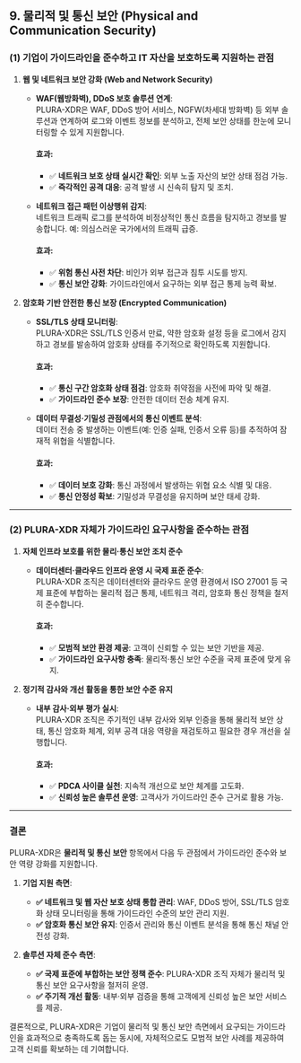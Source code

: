 ## **9. 물리적 및 통신 보안** (Physical and Communication Security)

### (1) 기업이 가이드라인을 준수하고 IT 자산을 보호하도록 지원하는 관점

1. **웹 및 네트워크 보안 강화 (Web and Network Security)**  
   - **WAF(웹방화벽), DDoS 보호 솔루션 연계**:  
     PLURA-XDR은 WAF, DDoS 방어 서비스, NGFW(차세대 방화벽) 등 외부 솔루션과 연계하여 로그와 이벤트 정보를 분석하고, 전체 보안 상태를 한눈에 모니터링할 수 있게 지원합니다.  
     
     #### 효과:
     - ✅ **네트워크 보호 상태 실시간 확인**: 외부 노출 자산의 보안 상태 점검 가능.  
     - ✅ **즉각적인 공격 대응**: 공격 발생 시 신속히 탐지 및 조치.  

   - **네트워크 접근 패턴 이상행위 감지**:  
     네트워크 트래픽 로그를 분석하여 비정상적인 통신 흐름을 탐지하고 경보를 발송합니다. 예: 의심스러운 국가에서의 트래픽 급증.  
     
     #### 효과:
     - ✅ **위험 통신 사전 차단**: 비인가 외부 접근과 침투 시도를 방지.  
     - ✅ **통신 보안 강화**: 가이드라인에서 요구하는 외부 접근 통제 능력 확보.  

2. **암호화 기반 안전한 통신 보장 (Encrypted Communication)**  
   - **SSL/TLS 상태 모니터링**:  
     PLURA-XDR은 SSL/TLS 인증서 만료, 약한 암호화 설정 등을 로그에서 감지하고 경보를 발송하여 암호화 상태를 주기적으로 확인하도록 지원합니다.  
     
     #### 효과:
     - ✅ **통신 구간 암호화 상태 점검**: 암호화 취약점을 사전에 파악 및 해결.  
     - ✅ **가이드라인 준수 보장**: 안전한 데이터 전송 체계 유지.  

   - **데이터 무결성·기밀성 관점에서의 통신 이벤트 분석**:  
     데이터 전송 중 발생하는 이벤트(예: 인증 실패, 인증서 오류 등)를 추적하여 잠재적 위협을 식별합니다.  
     
     #### 효과:
     - ✅ **데이터 보호 강화**: 통신 과정에서 발생하는 위협 요소 식별 및 대응.  
     - ✅ **통신 안정성 확보**: 기밀성과 무결성을 유지하며 보안 태세 강화.  

---

### (2) PLURA-XDR 자체가 가이드라인 요구사항을 준수하는 관점

1. **자체 인프라 보호를 위한 물리·통신 보안 조치 준수**  
   - **데이터센터·클라우드 인프라 운영 시 국제 표준 준수**:  
     PLURA-XDR 조직은 데이터센터와 클라우드 운영 환경에서 ISO 27001 등 국제 표준에 부합하는 물리적 접근 통제, 네트워크 격리, 암호화 통신 정책을 철저히 준수합니다.  
     
     #### 효과:
     - ✅ **모범적 보안 환경 제공**: 고객이 신뢰할 수 있는 보안 기반을 제공.  
     - ✅ **가이드라인 요구사항 충족**: 물리적·통신 보안 수준을 국제 표준에 맞게 유지.  

2. **정기적 감사와 개선 활동을 통한 보안 수준 유지**  
   - **내부 감사·외부 평가 실시**:  
     PLURA-XDR 조직은 주기적인 내부 감사와 외부 인증을 통해 물리적 보안 상태, 통신 암호화 체계, 외부 공격 대응 역량을 재검토하고 필요한 경우 개선을 실행합니다.  
     
     #### 효과:
     - ✅ **PDCA 사이클 실천**: 지속적 개선으로 보안 체계를 고도화.  
     - ✅ **신뢰성 높은 솔루션 운영**: 고객사가 가이드라인 준수 근거로 활용 가능.  

---

### 결론

PLURA-XDR은 **물리적 및 통신 보안** 항목에서 다음 두 관점에서 가이드라인 준수와 보안 역량 강화를 지원합니다.

1. **기업 지원 측면**:  
   - **✅ 네트워크 및 웹 자산 보호 상태 통합 관리**: WAF, DDoS 방어, SSL/TLS 암호화 상태 모니터링을 통해 가이드라인 수준의 보안 관리 지원.  
   - **✅ 암호화 통신 보안 유지**: 인증서 관리와 통신 이벤트 분석을 통해 통신 채널 안전성 강화.  

2. **솔루션 자체 준수 측면**:  
   - **✅ 국제 표준에 부합하는 보안 정책 준수**: PLURA-XDR 조직 자체가 물리적 및 통신 보안 요구사항을 철저히 운영.  
   - **✅ 주기적 개선 활동**: 내부·외부 검증을 통해 고객에게 신뢰성 높은 보안 서비스를 제공.  

결론적으로, PLURA-XDR은 기업이 물리적 및 통신 보안 측면에서 요구되는 가이드라인을 효과적으로 충족하도록 돕는 동시에, 자체적으로도 모범적 보안 사례를 제공하여 고객 신뢰를 확보하는 데 기여합니다.
